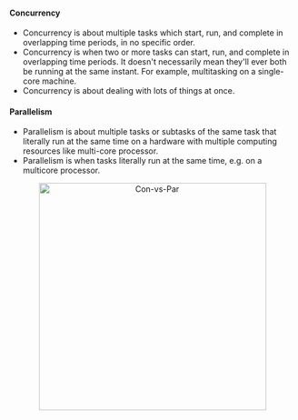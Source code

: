 #### Concurrency

- Concurrency is about multiple tasks which start, run, and complete in overlapping time periods, in no specific order.
- Concurrency is when two or more tasks can start, run, and complete in overlapping time periods. It doesn't necessarily mean they'll ever both be running at the same instant. For example, multitasking on a single-core machine.
- Concurrency is about dealing with lots of things at once.


#### Parallelism

- Parallelism is about multiple tasks or subtasks of the same task that literally run at the same time on a hardware with multiple computing resources like multi-core processor.
- Parallelism is when tasks literally run at the same time, e.g. on a multicore processor.


<p align="center"><img src="https://github.com/lokesh-go/notes/assets/31778886/aaa0cf1f-79a1-4993-adee-d568b46904f1" alt="Con-vs-Par" width="400px"/></p>

